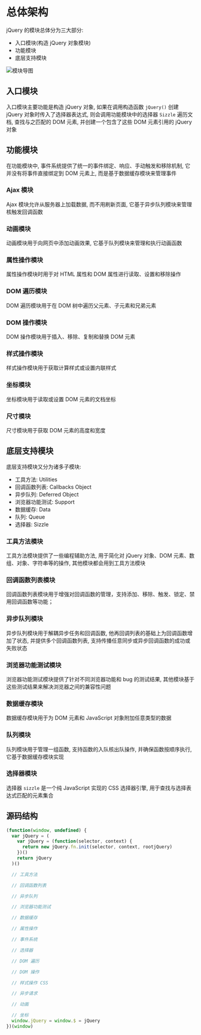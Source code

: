 # 总体架构

jQuery 的模块总体分为三大部分:

- 入口模块(构造 jQuery 对象模块)
- 功能模块
- 底层支持模块

![模块导图](../images/01总体架构/jQuery.png)

## 入口模块

入口模块主要功能是构造 jQuery 对象, 如果在调用构造函数 `jQuery()` 创建 jQuery 对象时传入了选择器表达式, 则会调用功能模块中的选择器 `Sizzle` 遍历文档, 查找与之匹配的 DOM 元素, 并创建一个包含了这些 DOM 元素引用的 jQuery 对象

## 功能模块

在功能模块中, 事件系统提供了统一的事件绑定、响应、手动触发和移除机制, 它并没有将事件直接绑定到 DOM 元素上, 而是基于数据缓存模块来管理事件

### Ajax 模块

Ajax 模块允许从服务器上加载数据, 而不用刷新页面, 它基于异步队列模块来管理核触发回调函数

### 动画模块

动画模块用于向网页中添加动画效果, 它基于队列模块来管理和执行动画函数

### 属性操作模块

属性操作模块时用于对 HTML 属性和 DOM 属性进行读取、设置和移除操作

### DOM 遍历模块

DOM 遍历模块用于在 DOM 树中遍历父元素、子元素和兄弟元素

### DOM 操作模块

DOM 操作模块用于插入、移除、复制和替换 DOM 元素

### 样式操作模块

样式操作模块用于获取计算样式或设置内联样式

### 坐标模块

坐标模块用于读取或设置 DOM 元素的文档坐标

### 尺寸模块

尺寸模块用于获取 DOM 元素的高度和宽度

## 底层支持模块

底层支持模块又分为诸多子模块:

- 工具方法: Utilities
- 回调函数列表: Callbacks Object
- 异步队列: Deferred Object
- 浏览器功能测试: Support
- 数据缓存: Data
- 队列: Queue
- 选择器: Sizzle

### 工具方法模块

工具方法模块提供了一些编程辅助方法, 用于简化对 jQuery 对象、DOM 元素、数组、对象、字符串等的操作, 其他模块都会用到工具方法模块

### 回调函数列表模块

回调函数列表模块用于增强对回调函数的管理，支持添加、移除、触发、锁定、禁用回调函数等功能；

### 异步队列模块

异步队列模块用于解耦异步任务和回调函数, 他再回调列表的基础上为回调函数增加了状态, 并提供多个回调函数列表, 支持传播任意同步或异步回调函数的成功或失败状态

### 浏览器功能测试模块

浏览器功能测试模块提供了针对不同浏览器功能和 bug 的测试结果, 其他模块基于这些测试结果来解决浏览器之间的兼容性问题

### 数据缓存模块

数据缓存模块用于为 DOM 元素和 JavaScript 对象附加任意类型的数据

### 队列模块

队列模块用于管理一组函数, 支持函数的入队核出队操作, 并确保函数按顺序执行, 它基于数据缓存模块实现

### 选择器模块

选择器 `sizzle` 是一个纯 JavaScript 实现的 CSS 选择器引擎, 用于查找与选择表达式匹配的元素集合

## 源码结构

```js
(function(window, undefined) {
  var jQuery = (
    var jQuery = (function(selector, context) {
      return new jQuery.fn.init(selector, context, rootjQuery)
    })()
    return jQuery
  )()

  // 工具方法

  // 回调函数列表

  // 异步队列

  // 浏览器功能测试

  // 数据缓存

  // 属性操作

  // 事件系统

  // 选择器

  // DOM 遍历

  // DOM 操作

  // 样式操作 CSS

  // 异步请求

  // 动画

  // 坐标
  window.jQuery = window.$ = jQuery
})(window)
```
